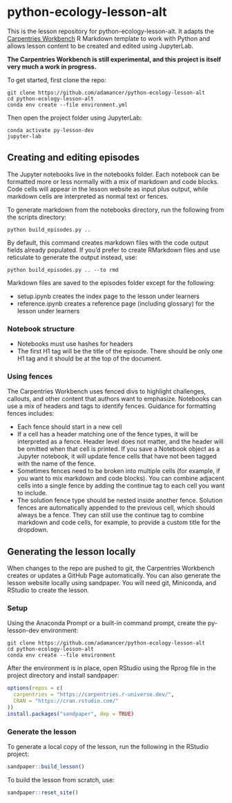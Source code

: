 python-ecology-lesson-alt
=========================

This is the lesson repository for python-ecology-lesson-alt. It adapts
the [Carpentries
Workbench](https://carpentries.github.io/sandpaper-docs/instructor/index.html)
R Markdown template to work with Python and allows lesson content to be
created and edited using JupyterLab.

**The Carpentries Workbench is still experimental, and this project is
itself very much a work in progress.**

To get started, first clone the repo:

    git clone https://github.com/adamancer/python-ecology-lesson-alt
    cd python-ecology-lesson-alt
    conda env create --file environment.yml

Then open the project folder using JupyterLab:

    conda activate py-lesson-dev
    jupyter-lab

Creating and editing episodes
-----------------------------

The Jupyter notebooks live in the notebooks folder. Each notebook can be
formatted more or less normally with a mix of markdown and code blocks.
Code cells will appear in the lesson website as input plus output, while
markdown cells are interpreted as normal text or fences.

To generate markdown from the notebooks directory, run the following
from the scripts directory:

    python build_episodes.py ..

By default, this command creates markdown files with the code output
fields already populated. If you’d prefer to create RMarkdown files and
use reticulate to generate the output instead, use:

    python build_episodes.py .. --to rmd

Markdown files are saved to the episodes folder except for the
following:

-   setup.ipynb creates the index page to the lesson under learners
-   reference.ipynb creates a reference page (including glossary) for
    the lesson under learners

### Notebook structure

-   Notebooks must use hashes for headers
-   The first H1 tag will be the title of the episode. There should be
    only one H1 tag and it should be at the top of the document.

### Using fences

The Carpentries Workbench uses fenced divs to highlight challenges,
callouts, and other content that authors want to emphasize. Notebooks
can use a mix of headers and tags to identify fences. Guidance for
formatting fences includes:

-   Each fence should start in a new cell
-   If a cell has a header matching one of the fence types, it will be
    interpreted as a fence. Header level does not matter, and the header
    will be omitted when that cell is printed. If you save a Notebook
    object as a Jupyter notebook, it will update fence cells that have
    not been tagged with the name of the fence.
-   Sometimes fences need to be broken into multiple cells (for example,
    if you want to mix markdown and code blocks). You can combine
    adjacent cells into a single fence by adding the continue tag to
    each cell you want to include.
-   The solution fence type should be nested inside another fence.
    Solution fences are automatically appended to the previous cell,
    which should always be a fence. They can still use the continue tag
    to combine markdown and code cells, for example, to provide a custom
    title for the dropdown.

Generating the lesson locally
-----------------------------

When changes to the repo are pushed to git, the Carpentries Workbench
creates or updates a GitHub Page automatically. You can also generate
the lesson website locally using sandpaper. You will need git,
Miniconda, and RStudio to create the lesson.

### Setup

Using the Anaconda Prompt or a built-in command prompt, create the
py-lesson-dev environment:

    git clone https://github.com/adamancer/python-ecology-lesson-alt
    cd python-ecology-lesson-alt
    conda env create --file environment

After the environment is in place, open RStudio using the Rprog file in
the project directory and install sandpaper:

``` r
options(repos = c(
  carpentries = "https://carpentries.r-universe.dev/",
  CRAN = "https://cran.rstudio.com/"
))
install.packages("sandpaper", dep = TRUE)
```

### Generate the lesson

To generate a local copy of the lesson, run the following in the RStudio
project:

``` r
sandpaper::build_lesson()
```

To build the lesson from scratch, use:

``` r
sandpaper::reset_site()
```
